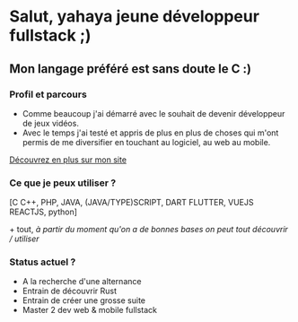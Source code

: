 # Salut, yahaya jeune développeur fullstack ;)

## **Mon langage préféré est sans doute le C :)**

### Profil et parcours

- Comme beaucoup j'ai démarré avec le souhait de devenir développeur de jeux vidéos.
- Avec le temps j'ai testé et appris de plus en plus de choses qui m'ont permis de me diversifier en touchant au logiciel, au web au mobile.

[Découvrez en plus sur mon site](https://yahaya-bathily.fr/)

### Ce que je peux utiliser ?

[C C++, PHP, JAVA, (JAVA/TYPE)SCRIPT, DART FLUTTER, VUEJS REACTJS, python]

\+ tout, *à partir du moment qu'on a de bonnes bases on peut tout découvrir / utiliser*

### Status actuel ?

- A la recherche d'une alternance
- Entrain de découvrir Rust
- Entrain de créer une grosse suite
- Master 2 dev web & mobile fullstack
